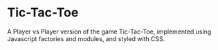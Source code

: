 # Tic-Tac-Toe

A Player vs Player version of the game Tic-Tac-Toe, implemented using Javascript factories and modules, and styled with CSS.